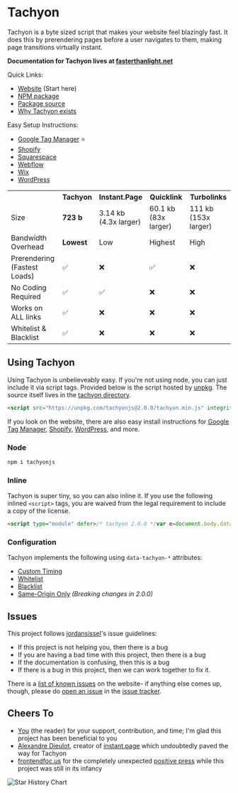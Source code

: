 # Tachyon

Tachyon is a byte sized script that makes your website feel blazingly fast. It does this by prerendering pages before a user navigates to them, making page transitions virtually instant.

**Documentation for Tachyon lives at [fasterthanlight.net](https://fasterthanlight.net)**

Quick Links:
- [Website](https://fasterthanlight.net) (Start here)
- [NPM package](https://www.npmjs.com/package/tachyonjs)
- [Package source](https://github.com/weebney/tachyon/tree/main/tachyon)
- [Why Tachyon exists](https://fasterthanlight.net/#the-why-the-how)

Easy Setup Instructions:
- [Google Tag Manager](https://fasterthanlight.net/cms/google-tag-manager) ⭐
- [Shopify](https://fasterthanlight.net/cms/shopify)
- [Squarespace](https://fasterthanlight.net/cms/squarespace)
- [Webflow](https://fasterthanlight.net/cms/webflow)
- [Wix](https://fasterthanlight.net/cms/wix)
- [WordPress](https://fasterthanlight.net/cms/wordpress)

 <table>
  <tr>
    <th></th>
    <th>Tachyon</th>
    <th>Instant.Page</th>
    <th>Quicklink</th>
    <th>Turbolinks</th>
  </tr>
  <tr>
    <td>Size</td>
    <td><b>723 b</b></td>
    <td>3.14 kb<br>(4.3x larger)</td>
    <td>60.1 kb<br>(83x larger)</td>
    <td>111 kb<br>(153x larger)</td>
  </tr>
 <tr>
    <td>Bandwidth<br>Overhead</td>
    <td><b>Lowest</b></td>
    <td>Low</td>
    <td>Highest</td>
    <td>High</td>
</tr>
  <tr>
    <td>Prerendering<br>(Fastest Loads)</td>
    <td>✅</td>
    <td>❌</td>
    <td>✅</td>
    <td>❌</td>
</tr>

  <tr>
    <td>No Coding<br>Required</td>
    <td>✅</td>
    <td>✅</td>
    <td>❌</td>
    <td>❌</td>
</tr>
  <tr>
    <td>Works on<br>ALL links</td>
    <td>✅</td>
    <td>❌</td>
    <td>❌</td>
    <td>❌</td>
</tr>
  <tr>
    <td>Whitelist &<br>Blacklist</td>
    <td>✅</td>
    <td>❌</td>
    <td>❌</td>
    <td>❌</td>
</tr>
</table> 

## Using Tachyon
Using Tachyon is unbelieveably easy. If you're not using node, you can just include it via script tags. Provided below is the script hosted by [unpkg](https://unpkg.com/). The source itself lives in the [tachyon directory](https://github.com/weebney/tachyon/tree/main/tachyon).

```html
<script src="https://unpkg.com/tachyonjs@2.0.0/tachyon.min.js" integrity="sha384-w8efYzZSanBkhmSezV71UPT1uzvN9Ecr4ehP5gizbGl1esC0V/+2w7lqiT6FkUOe" type="module" crossorigin defer></script>
```

If you look on the website, there are also easy install instructions for [Google Tag Manager](https://fasterthanlight.net/#easy-setup-instructions), [Shopify](https://fasterthanlight.net/#easy-setup-instructions), [WordPress](https://fasterthanlight.net/#easy-setup-instructions), and more.

### Node

```sh
npm i tachyonjs
```

### Inline

Tachyon is super tiny, so you can also inline it. If you use the following inlined `<script>` tags, you are waived from the legal requirement to include a copy of the license.

```html
<script type="module" defer>/* tachyon 2.0.0 */var e=document.body.dataset;const o="tachyonWhitelist"in e,n="tachyonSameOrigin"in e,a=e.tachyonTimer||50;let r=null;function i(){r=r?null:this;const t="tachyon";var e=document.getElementById(t);e?e.remove():setTimeout(()=>{var e;r===this&&((e=document.createElement("link")).id=t,e.href=this.href,e.rel="prerender",document.head.appendChild(e))},a)}function t(t){var e="tachyon"in t.dataset;"A"!==t.tagName||!t.href||e!=o&&!n||n&&!e&&t.origin!==window.location.origin||["mouseover","mouseout","touchstart","touchend"].forEach(e=>t.addEventListener(e,i,{passive:!0}))}new MutationObserver(e=>e.forEach(e=>e.addedNodes.forEach(t))).observe(document.body,{childList:!0,subtree:!0}),document.querySelectorAll("a").forEach(t);</script>
```

### Configuration

Tachyon implements the following using `data-tachyon-*` attributes:

- [Custom Timing](https://fasterthanlight.net/#custom-timing)
- [Whitelist](https://fasterthanlight.net/#whitelist)
- [Blacklist](https://fasterthanlight.net/#blacklist)
- [Same-Origin Only](https://fasterthanlight.net/#same-origin-only) *(Breaking changes in 2.0.0)*

## Issues

This project follows [jordansissel](https://github.com/jordansissel)'s issue guidelines:

- If this project is not helping you, then there is a bug
- If you are having a bad time with this project, then there is a bug
- If the documentation is confusing, then this is a bug
- If there is a bug in this project, then we can work together to fix it.

There is a [list of known issues](https://fasterthanlight.net/#known-issues) on the website- if anything else comes up, though, please do [open an issue](https://github.com/weebney/tachyon/issues/new) in the [issue tracker](https://github.com/weebney/tachyon/issues/).

## Cheers To

- [You](https://en.wikipedia.org/wiki/You_(Time_Person_of_the_Year)) (the reader) for your support, contribution, and time; I'm glad this project has been beneficial to you
- [Alexandre Dieulot](https://dieulot.fr/), creator of [instant.page](https://instant.page/) which undoubtedly paved the way for Tachyon
- [frontendfoc.us](https://frontendfoc.us/) for the completely unexpected [positive press](https://frontendfoc.us/issues/582) while this project was still in its infancy

![Star History Chart](https://api.star-history.com/svg?repos=weebney/tachyon&type=Date)
